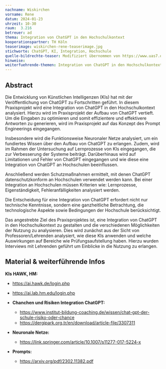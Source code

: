 ```yaml
---
nachname: Wiskirchen
vorname: Rene
datum: 2024-01-23
uhrzeit: 10-30
raum:  3.216
betreuer: ad
thema: Integration von ChatGPT in den Hochschulkontext
kooperationspartner: TH Köln
teaserimage: wiskirchen-rene-teaserimage.jpg
stichworte: ChatGPT, KI, Integration, Hochschule
quelle-bildrechte-teaser: Modifiziert übernommen von https://www.uas7.org/sites/default/files/styles/mood_desktop/public/2020-03/K%C3%B6ln-Mood1.jpg?itok=kAz-bjJP
hinweise:
weiterfuehrende-themen: Integration von ChatGPT in den Hochschulkontext | Fehler von KIs | Limitationen von ChatGPT | Nutzung der Akteure der Hochschule von ChatGPT | Neuronale Netze | Chancen und Risiken von ChatGPT | Interviews mit Lehrenden & Wissenschaftliche Mitarbeitern
---
```


## Abstract

Die Entwicklung von Künstlichen Intelligenzen (KIs) hat mit der Veröffentlichung von ChatGPT zu Fortschritten geführt. In diesem Praxisprojekt wird eine Integration von ChatGPT in den Hochschulkontext analysiert. Hierzu wird im Praxisprojekt der Aufbau von ChatGPT vertieft. Um die Eingaben zu optimieren und somit effizientere und effektivere Antworten zu generieren, wird im Praxisprojekt auf das Konzept des Prompt Engineerings eingegangen.

Insbesondere wird die Funktionsweise Neuronaler Netze analysiert, um ein fundiertes Wissen über den Aufbau von ChatGPT zu erlangen. Zudem, wird im Rahmen der Untersuchung auf Lernprozesse von KIs eingegangen, die zur Verbesserung der Systeme beiträgt. Darüberhinaus wird auf Limitationen und Fehler von ChatGPT eingegangen und wie diese eine Integration von ChatGPT an Hochschulen beeinflussen. 

Anschließend werden Schutzmaßnahmen ermittelt, mit denen ChatGPT datenschutzkonform an Hochschulen verwendet werden kann. Bei einer Integration an Hochschulen müssen Kriterien wie: Lernprozesse, Eigenständigkeit, Fehleranfälligkeiten analysiert werden.

Die Entscheidung für eine Integration von ChatGPT erfordert nicht nur technische Kenntnisse, sondern eine ganzheitliche Betrachtung, die technologische Aspekte sowie Bedingungen der Hochschule berücksichtigt.

Das angestrebte Ziel des Praxisprojektes ist, eine Integration von ChatGPT in den Hochschulkontext zu gestalten und die verschiedenen Möglichkeiten der Nutzung zu analysieren. Dies wird zunächst aus der Sicht von Professoren/Lehrenden analysiert, wie diese KIs anwenden und welche Auswirkungen auf Bereiche wie Prüfungsaufstellung haben. Hierzu wurden Interviews mit Lehrenden geführt um Einblicke in die Nutzung zu erlangen.

## Material & weiterführende Infos

**KIs HAWK, HM:**
  - https://ai.hawk.de/login.php
  - https://ai.lab.hm.edu/login.php

- **Chanchen und Risiken Integration ChatGPT:**
  - https://www.institut-bildung-coaching.de/wissen/chat-gpt-der-schule-risiko-oder-chance
  - https://dergipark.org.tr/en/download/article-file/3307311

- **Neuronale Netze:**
  - https://link.springer.com/article/10.1007/s11277-017-5224-x

- **Prompts:**
  - https://arxiv.org/pdf/2302.11382.pdf
